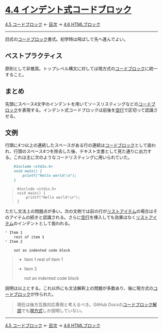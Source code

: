 # [4.4 インデント式コードブロック](https://higuma.github.io/github-markdown-guide/gfm/#indented-code-blocks)

[4.5 コードブロック](code-blocks.md)
← [目次](index.md) →
[4.6 HTMLブロック](html-blocks.md)

------------------------------------------------------------------------

旧式の[コードブロック]書式。初学時は飛ばして先へ進んでよい。

## ベストプラクティス

原則として非推奨。トップレベル構文に対しては現方式の[コードブロック]に統一すること。

<!--

TODO

ただし[リストアイテム]の内部にコードブロックを入れ子で挿入する場合はこの方法しか使えない。次の「参考」以降の内容を参照。

https://docs.github.com/ja/get-started/writing-on-github/working-with-advanced-formatting/creating-and-highlighting-code-blocks#fenced-code-blocks

-->

## まとめ

先頭にスペース4文字のインデントを用いてソースリスティングなどの[コードブロック]を表現する。インデント式コードブロックは前後を[空行]で区切って認識させる。

## 文例

行頭に4つ以上の連続したスペースがある行の連続は[コードブロック]として扱われ、行頭のスペース4つを除去した後、テキスト文書として見た通りに出力する。これは主に次のようなコードリスティングに用いられていた。

```markdown
    #include <stdio.h>
    void main() {
        printf("Hello world!\n");
    }
```

>     #include <stdio.h>
>     void main() {
>         printf("Hello world!\n");
>     }

ただし文法上の問題点が多い。次の文例では前の行が[リストアイテム]の場合はそのアイテムの続きと認識される。さらに[空行]を挿入しても効果はなく[リストアイテム]のインデントとして扱われる。

```markdown
* Item 1
    rest of item 1
* Item 2

    not an indented code block
```

> * Item 1
>     rest of item 1
> * Item 2
> 
>     not an indented code block

説明は以上とする。これ以外にも文法解釈上の問題が多数あり、後に現方式の[コードブロック]が作られた。

> 現在は後方互換対応専用と考えるべき。GitHub Docsの[コードブロック解説](https://docs.github.com/ja/get-started/writing-on-github/working-with-advanced-formatting/creating-and-highlighting-code-blocks)でも[現方式][コードブロック]しか説明していない。

------------------------------------------------------------------------

[4.5 コードブロック](code-blocks.md)
← [目次](index.md) →
[4.6 HTMLブロック](html-blocks.md)

[コードブロック]: code-blocks.md
[リスト]: lists.md
[リストアイテム]: list-items.md
[空行]: blank-lines.md
